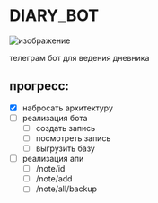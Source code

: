 # DIARY_BOT
![изображение](https://user-images.githubusercontent.com/44034959/233533425-761a2add-dbaa-4285-9d42-262fa6478d01.png)

телеграм бот для ведения дневника

## прогресс:
- [x] набросать архитектуру
- [ ] реализация бота
  - [ ] создать запись
  - [ ] посмотреть запись
  - [ ] выгрузить базу
- [ ] реализация апи
  - [ ] /note/id
  - [ ] /note/add   
  - [ ] /note/all/backup
